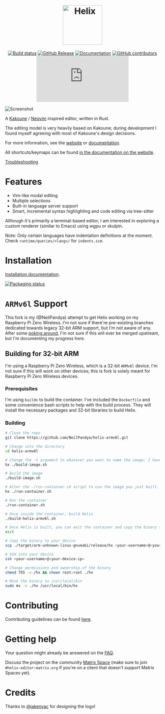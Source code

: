 <div align="center">

<h1>
<picture>
  <source media="(prefers-color-scheme: dark)" srcset="logo_dark.svg">
  <source media="(prefers-color-scheme: light)" srcset="logo_light.svg">
  <img alt="Helix" height="128" src="logo_light.svg">
</picture>
</h1>

[![Build status](https://github.com/helix-editor/helix/actions/workflows/build.yml/badge.svg)](https://github.com/helix-editor/helix/actions)
[![GitHub Release](https://img.shields.io/github/v/release/helix-editor/helix)](https://github.com/helix-editor/helix/releases/latest)
[![Documentation](https://shields.io/badge/-documentation-452859)](https://docs.helix-editor.com/)
[![GitHub contributors](https://img.shields.io/github/contributors/helix-editor/helix)](https://github.com/helix-editor/helix/graphs/contributors)
[![Matrix Space](https://img.shields.io/matrix/helix-community:matrix.org)](https://matrix.to/#/#helix-community:matrix.org)

</div>

![Screenshot](./screenshot.png)

A [Kakoune](https://github.com/mawww/kakoune) / [Neovim](https://github.com/neovim/neovim) inspired editor, written in Rust.

The editing model is very heavily based on Kakoune; during development I found
myself agreeing with most of Kakoune's design decisions.

For more information, see the [website](https://helix-editor.com) or
[documentation](https://docs.helix-editor.com/).

All shortcuts/keymaps can be found [in the documentation on the website](https://docs.helix-editor.com/keymap.html).

[Troubleshooting](https://github.com/helix-editor/helix/wiki/Troubleshooting)

# Features

- Vim-like modal editing
- Multiple selections
- Built-in language server support
- Smart, incremental syntax highlighting and code editing via tree-sitter

Although it's primarily a terminal-based editor, I am interested in exploring
a custom renderer (similar to Emacs) using wgpu or skulpin.

Note: Only certain languages have indentation definitions at the moment. Check
`runtime/queries/<lang>/` for `indents.scm`.

# Installation

[Installation documentation](https://docs.helix-editor.com/install.html).

[![Packaging status](https://repology.org/badge/vertical-allrepos/helix-editor.svg?exclude_unsupported=1)](https://repology.org/project/helix-editor/versions)

# `ARMv6l` Support

This fork is my (@NeilPandya) attempt to get Helix working on my Raspberry Pi Zero Wireless. I'm not sure if there're pre-existing branches dedicated towards legacy 32-bit ARM support, but I'm not aware of any. After some [poking around](https://github.com/helix-editor/helix/discussions/5841#discussioncomment-4876888), I'm not sure if this will ever be merged upstream, but I'm documenting my progress here.

## Building for 32-bit ARM

I'm using a Raspberry Pi Zero Wireless, which is a 32-bit `ARMv6l` device. I'm not sure if this will work on other devices; this is fork is solely meant for Raspberry Pi Zero Wireless devices.

### Prerequisites

I'm using `buildx` to build the container. I've included the `Dockerfile` and some convenience bash scripts to help with the build process. They will install the necessary packages and 32-bit libraries to build Helix.

### Building


```bash
# Clone the repo
git clone https://github.com/NeilPandya/helix-armv6l.git

# Change into the directory
cd helix-armv6l

# Change the -t argument to whatever you want to name the image; I have helix here, but you can use nano or any editor of your choice to change it.
hx ./build-image.sh

# Build the image
./build-image.sh

# Alter the ./run-container.sh script to use the image you just built.
hx ./run-container.sh

# Run the container
./run-container.sh
```
```bash
# Once inside the container, build Helix
./build-helix-armv6l.sh
```
```bash
# Once Helix is built, you can exit the container and copy the binary to your device.
exit

# Copy the binary to your device
scp ./target/arm-unknown-linux-gnueabi/release/hx <your-username>@<your-device-ip>:/home/<your-username>/hx

# SSH into your device
ssh <your-username>@<your-device-ip>

# Change permissions and ownership of the binary
chmod 755 -v./hx && chown root:root ./hx

# Move the binary to /usr/local/bin
sudo mv -v ./hx /usr/local/bin/hx
```

# Contributing

Contributing guidelines can be found [here](./docs/CONTRIBUTING.md).

# Getting help

Your question might already be answered on the [FAQ](https://github.com/helix-editor/helix/wiki/FAQ).

Discuss the project on the community [Matrix Space](https://matrix.to/#/#helix-community:matrix.org) (make sure to join `#helix-editor:matrix.org` if you're on a client that doesn't support Matrix Spaces yet).

# Credits

Thanks to [@jakenvac](https://github.com/jakenvac) for designing the logo!
